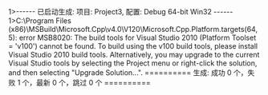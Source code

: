 1>------ 已启动生成:  项目: Project3, 配置: Debug 64-bit Win32 ------
1>C:\Program Files (x86)\MSBuild\Microsoft.Cpp\v4.0\V120\Microsoft.Cpp.Platform.targets(64,5): error MSB8020: The build tools for Visual Studio 2010 (Platform Toolset = 'v100') cannot be found. To build using the v100 build tools, please install Visual Studio 2010 build tools.  Alternatively, you may upgrade to the current Visual Studio tools by selecting the Project menu or right-click the solution, and then selecting "Upgrade Solution...".
========== 生成:  成功 0 个，失败 1 个，最新 0 个，跳过 0 个 ==========